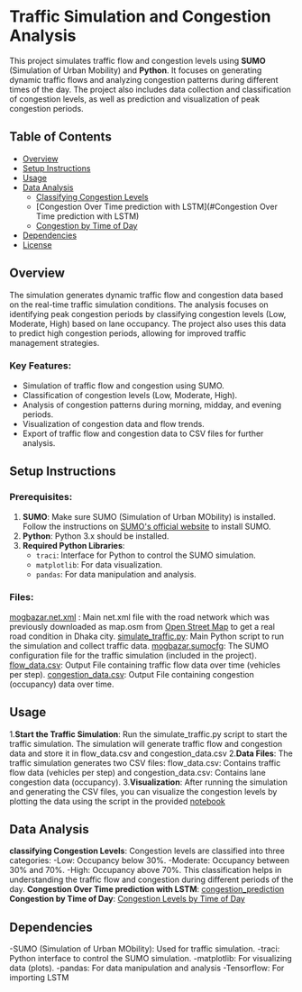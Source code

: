 # Traffic Simulation and Congestion Analysis

This project simulates traffic flow and congestion levels using **SUMO** (Simulation of Urban Mobility) and **Python**. It focuses on generating dynamic traffic flows and analyzing congestion patterns during different times of the day. The project also includes data collection and classification of congestion levels, as well as prediction and visualization of peak congestion periods.

## Table of Contents
- [Overview](#overview)
- [Setup Instructions](#setup-instructions)
- [Usage](#usage)
- [Data Analysis](#data-analysis)
  - [Classifying Congestion Levels](#classifying-congestion-levels)
  - [Congestion Over Time prediction with LSTM](#Congestion Over Time prediction with LSTM)
  - [Congestion by Time of Day](#congestion-by-time-of-day)
- [Dependencies](#dependencies)
- [License](#license)

## Overview
The simulation generates dynamic traffic flow and congestion data based on the real-time traffic simulation conditions. The analysis focuses on identifying peak congestion periods by classifying congestion levels (Low, Moderate, High) based on lane occupancy. The project also uses this data to predict high congestion periods, allowing for improved traffic management strategies.

### Key Features:
- Simulation of traffic flow and congestion using SUMO.
- Classification of congestion levels (Low, Moderate, High).
- Analysis of congestion patterns during morning, midday, and evening periods.
- Visualization of congestion data and flow trends.
- Export of traffic flow and congestion data to CSV files for further analysis.

## Setup Instructions

### Prerequisites:
1. **SUMO**: Make sure SUMO (Simulation of Urban MObility) is installed. Follow the instructions on [SUMO's official website](https://www.eclipse.org/sumo/) to install SUMO.
2. **Python**: Python 3.x should be installed.
3. **Required Python Libraries**:
   - `traci`: Interface for Python to control the SUMO simulation.
   - `matplotlib`: For data visualization.
   - `pandas`: For data manipulation and analysis.
### Files:
[mogbazar.net.xml](mogbazar.net.xml) : Main net.xml file with the road network which was previously downloaded as map.osm from [Open Street Map](https://www.openstreetmap.org/search?query=dhaka%20satrasta#map=17/23.759645/90.401087) to get a real road condition in Dhaka city.
[simulate_traffic.py](simulate_traffic.py): Main Python script to run the simulation and collect traffic data.
[mogbazar.sumocfg](mogbazar.sumocfg): The SUMO configuration file for the traffic simulation (included in the project).
[flow_data.csv](flow_data.csv): Output File containing traffic flow data over time (vehicles per step).
[congestion_data.csv](congestion_data.csv): Output File containing congestion (occupancy) data over time.

## Usage
1.**Start the Traffic Simulation**: Run the simulate_traffic.py script to start the traffic simulation. The simulation will generate traffic flow and congestion data and store it in flow_data.csv and congestion_data.csv
2.**Data Files**: The traffic simulation generates two CSV files: flow_data.csv: Contains traffic flow data (vehicles per step) and congestion_data.csv: Contains lane congestion data (occupancy).
3.**Visualization**: After running the simulation and generating the CSV files, you can visualize the congestion levels by plotting the data using the script in the provided [notebook](from_SUMO.ipynb)

## Data Analysis
**classifying Congestion Levels**: Congestion levels are classified into three categories:
                                                                 -Low: Occupancy below 30%.
                                                                 -Moderate: Occupancy between 30% and 70%.
                                                                 -High: Occupancy above 70%.
This classification helps in understanding the traffic flow and congestion during different periods of the day.
**Congestion Over Time prediction with LSTM**: [congestion_prediction](congestion_prediction.png)
**Congestion by Time of Day**: [Congestion Levels by Time of Day](Congestion_Levels_by_Time_of_Day.png)

## Dependencies
 -SUMO (Simulation of Urban MObility): Used for traffic simulation.
 -traci: Python interface to control the SUMO simulation.
 -matplotlib: For visualizing data (plots).
 -pandas: For data manipulation and analysis
 -Tensorflow: For importing LSTM
 
